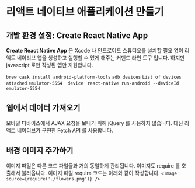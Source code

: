# 리액트 네이티브 애플리케이션 만들기

## 개발 환경 설정: Create React Native App

**Create React Native App** 은 Xcode 나 안드로이드 스튜디오를 설치할 필요 없이 리액트 네이티브 앱을 생성하고 실행할 수 있게 해주는 커맨드 라인 도구 입니다. 하지만 javascript 로만 작성된 앱만 지원합니다. 

``brew cask install android-platform-tools``
``adb devices``
``List of devices attached``
``emulator-5554  device``
`` react-native run-android --deviceId emulator-5554``

## 웹에서 데이터 가져오기
모바일 디바이스에서 AJAX 요청을 보내기 위해 jQuery 를 사용하지 않습니다. 대신 리액트 네이티브가 구현한 Fetch API 를 사용합니다. 

## 배경 이미지 추가하기
이미지 파일은 다른 코드 파일들과 거의 동일하게 관리됩니다. 이미지도 require 를 호출해서 불러옵니다. 
이미지 파일 require 코드는 아래와 같이 작성합니다.
 ``<Image source={require('./flowers.png')} />``

<!--stackedit_data:
eyJoaXN0b3J5IjpbLTM5MTQ2MjkwNiwxMzY3OTE3NTgyLC0xOD
A4MjcyNDM1LC00ODc0NDI3ODEsOTE2MjQyMDU2LDQzMDY4MzMy
XX0=
-->